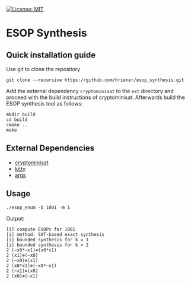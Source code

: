 [![License: MIT](https://img.shields.io/badge/License-MIT-yellow.svg)](https://opensource.org/licenses/MIT)

# ESOP Synthesis

## Quick installation guide

Use git to clone the repository

    git clone --recursive https://github.com/hriener/esop_synthesis.git

Add the external dependency `cryptominisat` to the `ext` directory and
proceed with the build instructions of cryptominisat.  Afterwards
build the ESOP synthesis tool as follows:

    mkdir build
    cd build
    cmake ..
    make

## External Dependencies

* [cryptominisat](https://github.com/msoos/cryptominisat)
* [kitty](https://github.com/msoeken/kitty)
* [args](https://github.com/Taywee/args)

## Usage

    ./esop_enum -b 1001 -m 1
    
 Output:
    
    [i] compute ESOPs for 1001
    [i] method: SAT-based exact synthesis
    [i] bounded synthesis for k = 1
    [i] bounded synthesis for k = 2
    2 (~x0*~x1)⊕(x0*x1)
    2 (x1)⊕(~x0)
    2 (~x0)⊕(x1)
    2 (x0*x1)⊕(~x0*~x1)
    2 (~x1)⊕(x0)
    2 (x0)⊕(~x1)
